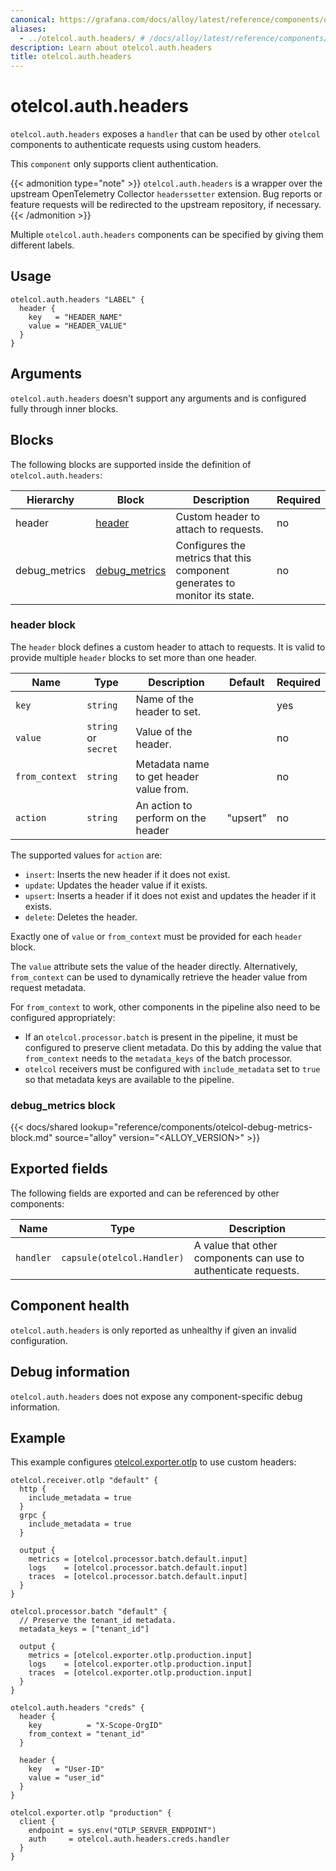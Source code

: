 ```yaml
---
canonical: https://grafana.com/docs/alloy/latest/reference/components/otelcol/otelcol.auth.headers/
aliases:
  - ../otelcol.auth.headers/ # /docs/alloy/latest/reference/components/otelcol.auth.headers/
description: Learn about otelcol.auth.headers
title: otelcol.auth.headers
---
```


# otelcol.auth.headers

`otelcol.auth.headers` exposes a `handler` that can be used by other `otelcol`
components to authenticate requests using custom headers.

This `component` only supports client authentication. 

{{< admonition type="note" >}}
`otelcol.auth.headers` is a wrapper over the upstream OpenTelemetry Collector `headerssetter` extension.
Bug reports or feature requests will be redirected to the upstream repository, if necessary.
{{< /admonition >}}

Multiple `otelcol.auth.headers` components can be specified by giving them different labels.

## Usage

```alloy
otelcol.auth.headers "LABEL" {
  header {
    key   = "HEADER_NAME"
    value = "HEADER_VALUE"
  }
}
```

## Arguments

`otelcol.auth.headers` doesn't support any arguments and is configured fully
through inner blocks.

## Blocks

The following blocks are supported inside the definition of
`otelcol.auth.headers`:

Hierarchy | Block      | Description                          | Required
----------|------------|--------------------------------------|---------
header    | [header][] | Custom header to attach to requests. | no
debug_metrics | [debug_metrics][] | Configures the metrics that this component generates to monitor its state. | no

[header]: #header-block
[debug_metrics]: #debug_metrics-block

### header block

The `header` block defines a custom header to attach to requests. It is valid
to provide multiple `header` blocks to set more than one header.

Name           | Type                 | Description                             | Default  | Required
---------------|----------------------|-----------------------------------------|----------|---------
`key`          | `string`             | Name of the header to set.              |          | yes
`value`        | `string` or `secret` | Value of the header.                    |          | no
`from_context` | `string`             | Metadata name to get header value from. |          | no
`action`       | `string`             | An action to perform on the header      | "upsert" | no

The supported values for `action` are:
* `insert`: Inserts the new header if it does not exist.
* `update`: Updates the header value if it exists.
* `upsert`: Inserts a header if it does not exist and updates the header if it exists.
* `delete`: Deletes the header.

Exactly one of `value` or `from_context` must be provided for each `header`
block.

The `value` attribute sets the value of the header directly.
Alternatively, `from_context` can be used to dynamically retrieve the header value from request metadata.

For `from_context` to work, other components in the pipeline also need to be configured appropriately:
* If an `otelcol.processor.batch` is present in the pipeline, it must be configured to preserve client metadata. 
  Do this by adding the value that `from_context` needs to the `metadata_keys` of the batch processor.
* `otelcol` receivers must be configured with `include_metadata` set to `true` so that metadata keys are available to the pipeline.

### debug_metrics block

{{< docs/shared lookup="reference/components/otelcol-debug-metrics-block.md" source="alloy" version="<ALLOY_VERSION>" >}}

## Exported fields

The following fields are exported and can be referenced by other components:

Name | Type | Description
---- | ---- | -----------
`handler` | `capsule(otelcol.Handler)` | A value that other components can use to authenticate requests.

## Component health

`otelcol.auth.headers` is only reported as unhealthy if given an invalid
configuration.

## Debug information

`otelcol.auth.headers` does not expose any component-specific debug information.

## Example

This example configures [otelcol.exporter.otlp][] to use custom headers:

```alloy
otelcol.receiver.otlp "default" {
  http {
    include_metadata = true
  }
  grpc {
    include_metadata = true
  }

  output {
    metrics = [otelcol.processor.batch.default.input]
    logs    = [otelcol.processor.batch.default.input]
    traces  = [otelcol.processor.batch.default.input]
  }
}

otelcol.processor.batch "default" {
  // Preserve the tenant_id metadata.
  metadata_keys = ["tenant_id"]

  output {
    metrics = [otelcol.exporter.otlp.production.input]
    logs    = [otelcol.exporter.otlp.production.input]
    traces  = [otelcol.exporter.otlp.production.input]
  }
}

otelcol.auth.headers "creds" {
  header {
    key          = "X-Scope-OrgID"
    from_context = "tenant_id"
  }

  header {
    key   = "User-ID"
    value = "user_id"
  }
}

otelcol.exporter.otlp "production" {
  client {
    endpoint = sys.env("OTLP_SERVER_ENDPOINT")
    auth     = otelcol.auth.headers.creds.handler
  }
}
```

[otelcol.exporter.otlp]: ../otelcol.exporter.otlp/
